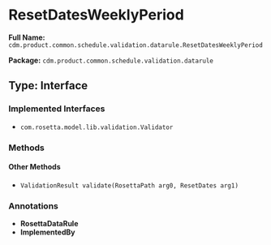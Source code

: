 # ResetDatesWeeklyPeriod

**Full Name:** `cdm.product.common.schedule.validation.datarule.ResetDatesWeeklyPeriod`

**Package:** `cdm.product.common.schedule.validation.datarule`

## Type: Interface

### Implemented Interfaces

- `com.rosetta.model.lib.validation.Validator`

### Methods

#### Other Methods

- `ValidationResult validate(RosettaPath arg0, ResetDates arg1)`

### Annotations

- **RosettaDataRule**
- **ImplementedBy**

